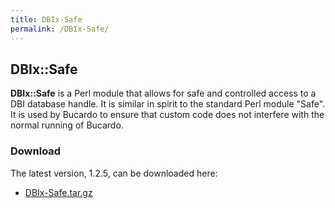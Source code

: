 ```yaml
---
title: DBIx-Safe
permalink: /DBIx-Safe/
---
```


DBIx::Safe
----------

**DBIx::Safe** is a Perl module that allows for safe and controlled access to a DBI database handle. It is similar in spirit to the standard Perl module "Safe". It is used by Bucardo to ensure that custom code does not interfere with the normal running of Bucardo.

### Download

The latest version, 1.2.5, can be downloaded here:

-   [DBIx-Safe.tar.gz](http://bucardo.org/downloads/DBIx-Safe-1.2.5.tar.gz)
